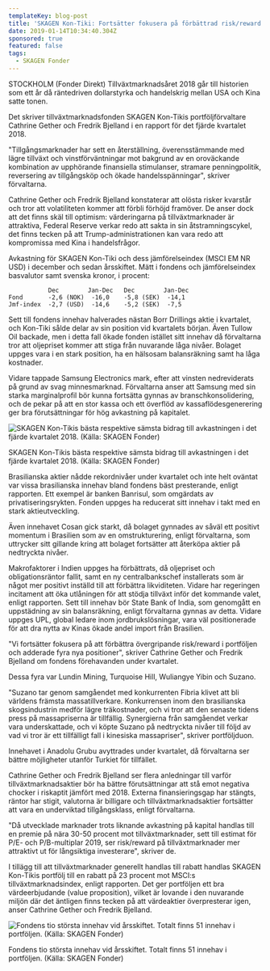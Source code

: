 ```yaml
---
templateKey: blog-post
title: 'SKAGEN Kon-Tiki: Fortsätter fokusera på förbättrad risk/reward'
date: 2019-01-14T10:34:40.304Z
sponsored: true
featured: false
tags:
  - SKAGEN Fonder
---
```

STOCKHOLM (Fonder Direkt) Tillväxtmarknadsåret 2018 går till historien som ett år då räntedriven dollarstyrka och handelskrig mellan USA och Kina satte tonen.

Det skriver tillväxtmarknadsfonden SKAGEN Kon-Tikis portföljförvaltare Cathrine Gether och Fredrik Bjelland i en rapport för det fjärde kvartalet 2018.

"Tillgångsmarknader har sett en återställning, överensstämmande med lägre tillväxt och vinstförväntningar mot bakgrund av en oroväckande kombination av upphörande finansiella stimulanser, stramare penningpolitik, reversering av tillgångsköp och ökade handelsspänningar", skriver förvaltarna.

Cathrine Gether och Fredrik Bjelland konstaterar att olösta risker kvarstår och tror att volatiliteten kommer att förbli förhöjd framöver. De anser dock att det finns skäl till optimism: värderingarna på tillväxtmarknader är attraktiva, Federal Reserve verkar redo att sakta in sin åtstramningscykel, det finns tecken på att Trump-administrationen kan vara redo att kompromissa med Kina i handelsfrågor.

Avkastning för SKAGEN Kon-Tiki och dess jämförelseindex (MSCI EM NR USD) i december och sedan årsskiftet. Mätt i fondens och jämförelseindex basvalutor samt svenska kronor, i procent:

```
           Dec        Jan-Dec   Dec        Jan-Dec             
Fond       -2,6 (NOK)  -16,0    -5,8 (SEK)  -14,1              
Jmf-index  -2,7 (USD)  -14,6    -5,2 (SEK)  -7,5   
```

Sett till fondens innehav halverades nästan Borr Drillings aktie i kvartalet, och Kon-Tiki sålde delar av sin position vid kvartalets början. Även Tullow Oil backade, men i detta fall ökade fonden istället sitt innehav då förvaltarna tror att oljepriset kommer att stiga från nuvarande låga nivåer. Bolaget uppges vara i en stark position, ha en hälsosam balansräkning samt ha låga kostnader.

Vidare tappade Samsung Electronics mark, efter att vinsten nedreviderats på grund av svag minnesmarknad. Förvaltarna anser att Samsung med sin starka marginalprofil bör kunna fortsätta gynnas av branschkonsolidering, och de pekar på att en stor kassa och ett överflöd av kassaflödesgenerering ger bra förutsättningar för hög avkastning på kapitalet.



![SKAGEN Kon-Tikis bästa respektive sämsta bidrag till avkastningen i det fjärde kvartalet 2018. (Källa: SKAGEN Fonder)](/img/skagen14jan.png)

<span class="image-caption">SKAGEN Kon-Tikis bästa respektive sämsta bidrag till avkastningen i det fjärde kvartalet 2018. (Källa: SKAGEN Fonder)</span>

Brasilianska aktier nådde rekordnivåer under kvartalet och inte helt oväntat var vissa brasilianska innehav bland fondens bäst presterande, enligt rapporten. Ett exempel är banken Banrisul, som omgärdats av privatiseringsrykten. Fonden uppges ha reducerat sitt innehav i takt med en stark aktieutveckling.

Även innehavet Cosan gick starkt, då bolaget gynnades av såväl ett positivt momentum i Brasilien som av en omstrukturering, enligt förvaltarna, som uttrycker sitt gillande kring att bolaget fortsätter att återköpa aktier på nedtryckta nivåer.

Makrofaktorer i Indien uppges ha förbättrats, då oljepriset och obligationsräntor fallit, samt en ny centralbankschef installerats som är något mer positivt inställd till att förbättra likviditeten. Vidare har regeringen incitament att öka utlåningen för att stödja tillväxt inför det kommande valet, enligt rapporten. Sett till innehav bör State Bank of India, som genomgått en uppstädning av sin balansräkning, enligt förvaltarna gynnas av detta. Vidare uppges UPL, global ledare inom jordbrukslösningar, vara väl positionerade för att dra nytta av Kinas ökade andel import från Brasilien.

"Vi fortsätter fokusera på att förbättra övergripande risk/reward i portföljen och adderade fyra nya positioner", skriver Cathrine Gether och Fredrik Bjelland om fondens förehavanden under kvartalet.

Dessa fyra var Lundin Mining, Turquoise Hill, Wuliangye Yibin och Suzano.

"Suzano tar genom samgåendet med konkurrenten Fibria klivet att bli världens främsta massatillverkare. Konkurrensen inom den brasilianska skogsindustrin medför lägre träkostnader, och vi tror att den senaste tidens press på massapriserna är tillfällig. Synergierna från samgåendet verkar vara underskattade, och vi köpte Suzano på nedtryckta nivåer till följd av vad vi tror är ett tillfälligt fall i kinesiska massapriser", skriver portföljduon.

Innehavet i Anadolu Grubu avyttrades under kvartalet, då förvaltarna ser bättre möjligheter utanför Turkiet för tillfället.

Cathrine Gether och Fredrik Bjelland ser flera anledningar till varför tillväxtmarknadsaktier bör ha bättre förutsättningar att stå emot negativa chocker i riskaptit jämfört med 2018. Externa finansieringsgap har stängts, räntor har stigit, valutorna är billigare och tillväxtmarknadsaktier fortsätter att vara en underviktad tillgångsklass, enligt förvaltarna.

"Då utvecklade marknader trots liknande avkastning på kapital handlas till en premie på nära 30-50 procent mot tillväxtmarknader, sett till estimat för P/E- och P/B-multiplar 2019, ser risk/reward på tillväxtmarknader mer attraktivt ut för långsiktiga investerare", skriver de.

I tillägg till att tillväxtmarknader generellt handlas till rabatt handlas SKAGEN Kon-Tikis portfölj till en rabatt på 23 procent mot MSCI:s tillväxtmarknadsindex, enligt rapporten. Det ger portföljen ett bra värdeerbjudande (value proposition), vilket är lovande i den nuvarande miljön där det äntligen finns tecken på att värdeaktier överpresterar igen, anser Cathrine Gether och Fredrik Bjelland.

![Fondens tio största innehav vid årsskiftet. Totalt finns 51 innehav i portföljen. (Källa: SKAGEN Fonder)](/img/skagen14jan2.png)

<span class="image-caption">Fondens tio största innehav vid årsskiftet. Totalt finns 51 innehav i portföljen. (Källa: SKAGEN Fonder)</span>
